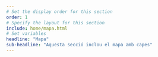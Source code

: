 ```yaml
---
# Set the display order for this section
order: 1
# Specify the layout for this section
include: home/mapa.html
# Set variables
headline: "Mapa"
sub-headline: "Aquesta secció inclou el mapa amb capes"
---
```

